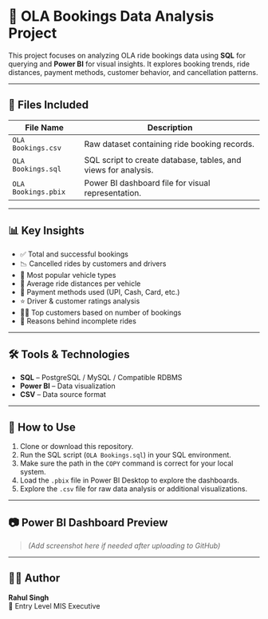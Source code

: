 # 🚖 OLA Bookings Data Analysis Project

This project focuses on analyzing OLA ride bookings data using **SQL** for querying and **Power BI** for visual insights. It explores booking trends, ride distances, payment methods, customer behavior, and cancellation patterns.

---

## 📁 Files Included

| File Name               | Description                                   |
|------------------------|-----------------------------------------------|
| `OLA Bookings.csv`     | Raw dataset containing ride booking records.  |
| `OLA Bookings.sql`     | SQL script to create database, tables, and views for analysis. |
| `OLA Bookings.pbix`    | Power BI dashboard file for visual representation. |

---

## 📊 Key Insights

- ✅ Total and successful bookings
- 📉 Cancelled rides by customers and drivers
- 🚗 Most popular vehicle types
- 📏 Average ride distances per vehicle
- 💸 Payment methods used (UPI, Cash, Card, etc.)
- ⭐ Driver & customer ratings analysis
- 🧍‍♂️ Top customers based on number of bookings
- 📌 Reasons behind incomplete rides

---

## 🛠️ Tools & Technologies

- **SQL** – PostgreSQL / MySQL / Compatible RDBMS
- **Power BI** – Data visualization
- **CSV** – Data source format

---

## 🧪 How to Use

1. Clone or download this repository.
2. Run the SQL script (`OLA Bookings.sql`) in your SQL environment.
3. Make sure the path in the `COPY` command is correct for your local system.
4. Load the `.pbix` file in Power BI Desktop to explore the dashboards.
5. Explore the `.csv` file for raw data analysis or additional visualizations.

---

## 📷 Power BI Dashboard Preview

> *(Add screenshot here if needed after uploading to GitHub)*

---

## 🙋‍♂️ Author

**Rahul Singh**  
🎯 Entry Level MIS Executive
